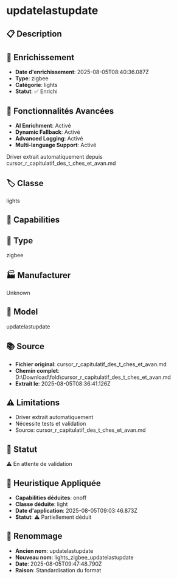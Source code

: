 # updatelastupdate

## 📋 Description

## 🔧 Enrichissement
- **Date d'enrichissement**: 2025-08-05T08:40:36.087Z
- **Type**: zigbee
- **Catégorie**: lights
- **Statut**: ✅ Enrichi

## 🚀 Fonctionnalités Avancées
- **AI Enrichment**: Activé
- **Dynamic Fallback**: Activé
- **Advanced Logging**: Activé
- **Multi-language Support**: Activé

Driver extrait automatiquement depuis cursor_r_capitulatif_des_t_ches_et_avan.md

## 🏷️ Classe
lights

## 🔧 Capabilities


## 📡 Type
zigbee

## 🏭 Manufacturer
Unknown

## 📱 Model
updatelastupdate

## 📚 Source
- **Fichier original**: cursor_r_capitulatif_des_t_ches_et_avan.md
- **Chemin complet**: D:\Download\fold\cursor_r_capitulatif_des_t_ches_et_avan.md
- **Extrait le**: 2025-08-05T08:36:41.126Z

## ⚠️ Limitations
- Driver extrait automatiquement
- Nécessite tests et validation
- Source: cursor_r_capitulatif_des_t_ches_et_avan.md

## 🚀 Statut
⚠️ En attente de validation

## 🧠 Heuristique Appliquée
- **Capabilities déduites**: onoff
- **Classe déduite**: light
- **Date d'application**: 2025-08-05T09:03:46.873Z
- **Statut**: ⚠️ Partiellement déduit

## 🔄 Renommage
- **Ancien nom**: updatelastupdate
- **Nouveau nom**: lights_zigbee_updatelastupdate
- **Date**: 2025-08-05T09:47:48.790Z
- **Raison**: Standardisation du format

